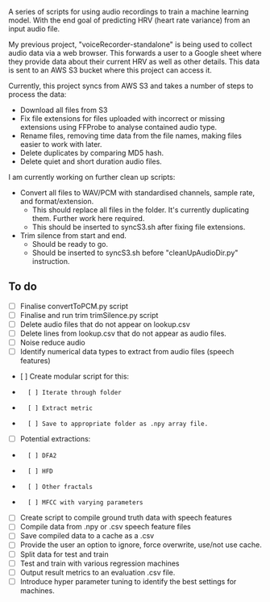 A series of scripts for using audio recordings to train a machine learning model. With the end goal of predicting HRV (heart rate variance) from an input audio file.

My previous project, "voiceRecorder-standalone" is being used to collect audio data via a web browser. This forwards a user to a Google sheet where they provide data about their current HRV as well as other details. This data is sent to an AWS S3 bucket where this project can access it.

Currently, this project syncs from AWS S3 and takes a number of steps to process the data:
- Download all files from S3
- Fix file extensions for files uploaded with incorrect or missing extensions using FFProbe to analyse contained audio type.
- Rename files, removing time data from the file names, making files easier to work with later.
- Delete duplicates by comparing MD5 hash.
- Delete quiet and short duration audio files.

I am currently working on further clean up scripts:
- Convert all files to WAV/PCM with standardised channels, sample rate, and format/extension.
    - This should replace all files in the folder. It's currently duplicating them. Further work here required.
    - This should be inserted to syncS3.sh after fixing file extensions.
- Trim silence from start and end.
    - Should be ready to go.
    - Should be inserted to syncS3.sh before "cleanUpAudioDir.py" instruction.

## To do
- [ ] Finalise convertToPCM.py script
- [ ] Finalise and run trim trimSilence.py script
- [ ] Delete audio files that do not appear on lookup.csv
- [ ] Delete lines from lookup.csv that do not appear as audio files.
- [ ] Noise reduce audio
- [ ] Identify numerical data types to extract from audio files (speech features)
-    [ ] Create modular script for this:
-       [ ] Iterate through folder
-       [ ] Extract metric
-       [ ] Save to appropriate folder as .npy array file.
-   [ ] Potential extractions:
-       [ ] DFA2
-       [ ] HFD
-       [ ] Other fractals
-       [ ] MFCC with varying parameters
- [ ] Create script to compile ground truth data with speech features
-   [ ] Compile data from .npy or .csv speech feature files
-   [ ] Save compiled data to a cache as a .csv
-   [ ] Provide the user an option to ignore, force overwrite, use/not use cache.
- [ ] Split data for test and train
- [ ] Test and train with various regression machines
-   [ ] Output result metrics to an evaluation .csv file.
- [ ] Introduce hyper parameter tuning to identify the best settings for machines.
